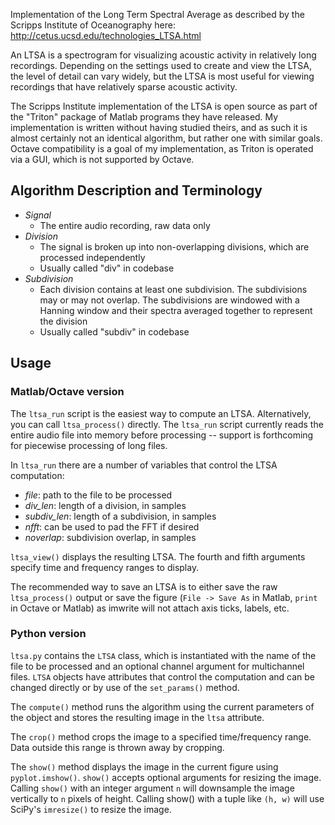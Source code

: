Implementation of the Long Term Spectral Average as described by the Scripps Institute of Oceanography here: http://cetus.ucsd.edu/technologies_LTSA.html

An LTSA is a spectrogram for visualizing acoustic activity in relatively long recordings. Depending on the settings used to create and view the LTSA, the level of detail can vary widely, but the LTSA is most useful for viewing recordings that have relatively sparse acoustic activity. 

The Scripps Institute implementation of the LTSA is open source as part of the "Triton" package of Matlab programs they have released. My implementation is written without having studied theirs, and as such it is almost certainly not an identical algorithm, but rather one with similar goals. Octave compatibility is a goal of my implementation, as Triton is operated via a GUI, which is not supported by Octave. 

## Algorithm Description and Terminology

* _Signal_ 
    * The entire audio recording, raw data only
* _Division_ 
    * The signal is broken up into non-overlapping divisions, which are processed independently
    * Usually called "div" in codebase
* _Subdivision_
    * Each division contains at least one subdivision. The subdivisions may or may not overlap. The subdivisions are windowed with a Hanning window and their spectra averaged together to represent the division
    * Usually called "subdiv" in codebase

## Usage

### Matlab/Octave version

The `ltsa_run` script is the easiest way to compute an LTSA. Alternatively, you can call `ltsa_process()` directly. The `ltsa_run` script currently reads the entire audio file into memory before processing -- support is forthcoming for piecewise processing of long files. 

In `ltsa_run` there are a number of variables that control the LTSA computation:

* *file*: path to the file to be processed
* *div_len*: length of a division, in samples
* *subdiv_len*: length of a subdivision, in samples
* *nfft*: can be used to pad the FFT if desired
* *noverlap*: subdivision overlap, in samples

`ltsa_view()` displays the resulting LTSA. The fourth and fifth arguments specify time and frequency ranges to display.

The recommended way to save an LTSA is to either save the raw `ltsa_process()` output or save the figure (`File -> Save As` in Matlab, `print` in Octave or Matlab) as imwrite will not attach axis ticks, labels, etc.

### Python version

`ltsa.py` contains the `LTSA` class, which is instantiated with the name of the file to be processed and an optional channel argument for multichannel files. `LTSA` objects have attributes that control the computation and can be changed directly or by use of the `set_params()` method. 

The `compute()` method runs the algorithm using the current parameters of the object and stores the resulting image in the `ltsa` attribute. 

The `crop()` method crops the image to a specified time/frequency range. Data outside this range is thrown away by cropping. 

The `show()` method displays the image in the current figure using `pyplot.imshow()`. `show()` accepts optional arguments for resizing the image. Calling `show()` with an integer argument `n` will downsample the image vertically to `n` pixels of height. Calling show() with a tuple like `(h, w)` will use SciPy's `imresize()` to resize the image. 
